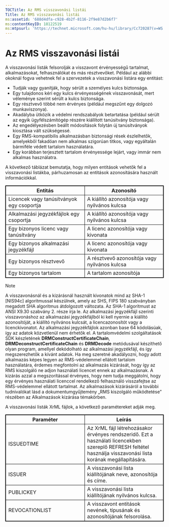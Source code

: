 ```yaml
---
TOCTitle: Az RMS visszavonási listái
Title: Az RMS visszavonási listái
ms:assetid: '688d4dfa-c928-4b2f-8116-2f9e87d2b6f7'
ms:contentKeyID: 18122519
ms:mtpsurl: 'https://technet.microsoft.com/hu-hu/library/Cc720287(v=WS.10)'
---
```


Az RMS visszavonási listái
==========================

A visszavonási listák felsorolják a visszavont érvényességű tartalmat, alkalmazásokat, felhasználókat és más résztvevőket. Például az alábbi okoknál fogva vehetnek fel a szervezetek a visszavonási listára egy entitást:

-   Tudják vagy gyanítják, hogy sérült a személyes kulcs biztonsága.
-   Egy tulajdonos kéri egy kulcs érvényességének visszavonását, mert véleménye szerint sérült a kulcs biztonsága.
-   Egy résztvevő többé nem érvényes (például megszűnt egy dolgozó munkaviszonya).
-   Akadályba ütközik a védelmi rendszabályok betartatása (például sérült az egyik ügyfélszámítógép részére kiállított tanúsítvány biztonsága).
-   Az engedélyezésben beállt módosítások folytán új tanúsítványok kiosztása vált szükségessé.
-   Egy RMS-kompatibilis alkalmazásban biztonsági rések észlelhetők, amelyekből fakadóan nem alkalmas szigorúan titkos, vagy egyáltalán bármiféle védett tartalom használatára.
-   Egy korábban terjesztett tartalom érvényessége lejárt, vagy immár nem alkalmas használatra.

A következő táblázat bemutatja, hogy milyen entitások vehetők fel a visszavonási listákba, párhuzamosan az entitások azonosítására használt információkkal.

<p> </p> 
<table style="border:1px solid black;">
<colgroup>
<col width="50%" />
<col width="50%" />
</colgroup>
<thead>
<tr class="header">
<th style="border:1px solid black;" >Entitás</th>
<th style="border:1px solid black;" >Azonosító</th>
</tr>
</thead>
<tbody>
<tr class="odd">
<td style="border:1px solid black;">Licencek vagy tanúsítványok egy csoportja</td>
<td style="border:1px solid black;">A kiállító azonosítója vagy nyilvános kulcsa</td>
</tr>
<tr class="even">
<td style="border:1px solid black;">Alkalmazási jegyzékfájlok egy csoportja</td>
<td style="border:1px solid black;">A kiállító azonosítója vagy nyilvános kulcsa</td>
</tr>
<tr class="odd">
<td style="border:1px solid black;">Egy bizonyos licenc vagy tanúsítvány</td>
<td style="border:1px solid black;">A licenc azonosítója vagy kivonata</td>
</tr>
<tr class="even">
<td style="border:1px solid black;">Egy bizonyos alkalmazási jegyzékfájl</td>
<td style="border:1px solid black;">A licenc azonosítója vagy kivonata</td>
</tr>
<tr class="odd">
<td style="border:1px solid black;">Egy bizonyos résztvevő</td>
<td style="border:1px solid black;">A résztvevő azonosítója vagy nyilvános kulcsa</td>
</tr>
<tr class="even">
<td style="border:1px solid black;">Egy bizonyos tartalom</td>
<td style="border:1px solid black;">A tartalom azonosítója</td>
</tr>
</tbody>
</table>
  
> [!NOTE]
> A visszavonásnál és a kizárásnál használt kivonatok mind az SHA-1 \[NIS94c\] algoritmussal készülnek, amely az SHS, FIPS 180 szabványban megadott SHA algoritmus átdolgozott változata. Az SHA-1 algoritmust az ANSI X9.30 szabvány 2. része írja le. Az alkalmazási jegyzékfájl szerinti visszavonáshoz az alkalmazási jegyzékfájlból ki kell nyernie a kiállító azonosítóját, a kiállító nyilvános kulcsát, a licencazonosítót vagy a licenckivonatot. Az alkalmazási jegyzékfájlok azonban base 64 kódolásúak, így az adatok közvetlenül nem érhetők el. A tartalomvédelmi szolgáltatások SDK készletének **DRMConstructCertificateChain**, **DRMDeconstructCertificateChain** és **DRMDecode** metódusával készíthető olyan program, amellyel dekódolható az alkalmazási jegyzékfájl, és így megszerezhetők a kívánt adatok. Ha meg szeretné akadályozni, hogy adott alkalmazás képes legyen az RMS-védelemmel ellátott tartalom használatára, érdemes megfontolni az alkalmazás kizárását, hogy így az RMS kiszolgáló ne adjon használati licencet ennek az alkalmazásnak. A kizárás azzal a megszorítással érvényes, hogy nem tudja meggátolni, hogy egy érvényes használati licenccel rendelkező felhasználó visszafejtse az RMS-védelemmel ellátott tartalmat. Az alkalmazások kizárásáról a további tudnivalókat lásd a dokumentumgyűjtemény „RMS kiszolgáló működtetése” részében az Alkalmazások kizárása témakörben.
 
A visszavonási listák XrML fájlok, a következő paramétereket adják meg.
  
<p> </p>
<table style="border:1px solid black;">
<colgroup>
<col width="50%" />
<col width="50%" />
</colgroup>
<thead>
<tr class="header">
<th style="border:1px solid black;" >Paraméter</th>
<th style="border:1px solid black;" >Leírás</th>
</tr>
</thead>
<tbody>
<tr class="odd">
<td style="border:1px solid black;">ISSUEDTIME</td>
<td style="border:1px solid black;">Az XrML fájl létrehozásakor érvényes rendszeridő. Ezt a használati licencekben szereplő REFRESH feltétel használja visszavonási lista korának megállapítására.</td>
</tr>
<tr class="even">
<td style="border:1px solid black;">ISSUER</td>
<td style="border:1px solid black;">A visszavonási lista kiállítójának neve, azonosítója és címe.</td>
</tr>
<tr class="odd">
<td style="border:1px solid black;">PUBLICKEY</td>
<td style="border:1px solid black;">A visszavonási lista kiállítójának nyilvános kulcsa.</td>
</tr>
<tr class="even">
<td style="border:1px solid black;">REVOCATIONLIST</td>
<td style="border:1px solid black;">A visszavont entitások nevének, típusának és azonosítójának felsorolása.</td>
</tr>
</tbody>
</table>

